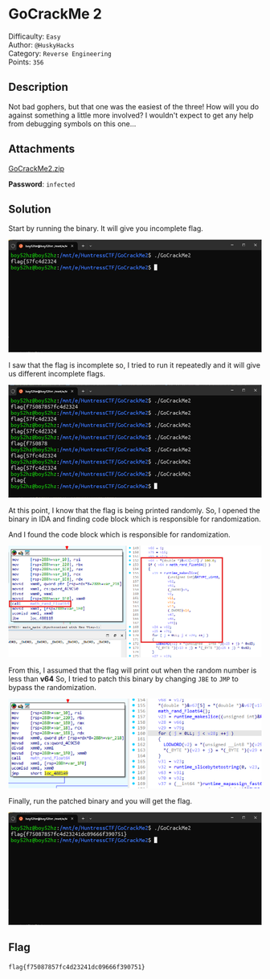 # GoCrackMe 2

Difficaulty: `Easy`  
Author: `@HuskyHacks`  
Category: `Reverse Engineering`  
Points: `356`

## Description

Not bad gophers, but that one was the easiest of the three! How will you do against something a little more involved? I wouldn't expect to get any help from debugging symbols on this one...

## Attachments

[GoCrackMe2.zip](./GoCrackMe2.zip)

**Password**: `infected`

## Solution

Start by running the binary. It will give you incomplete flag.

![First run](./images/app.png)

I saw that the flag is incomplete so, I tried to run it repeatedly and it will give us different incomplete flags.

![Repeat](./images/app2.png)

At this point, I know that the flag is being printed randomly. So, I opened the binary in IDA and finding code block which is responsible for randomization.

And I found the code block which is responsible for randomization.

![Disassemble](./images/image.png)

From this, I assumed that the flag will print out when the random number is less than **v64** So, I tried to patch this binary by changing `JBE` to `JMP` to bypass the randomization.

![Patch](./images/image-2.png)

Finally, run the patched binary and you will get the flag.

![Solved](./images/image-3.png)

## Flag

```txt
flag{f75087857fc4d23241dc09666f390751}
```

